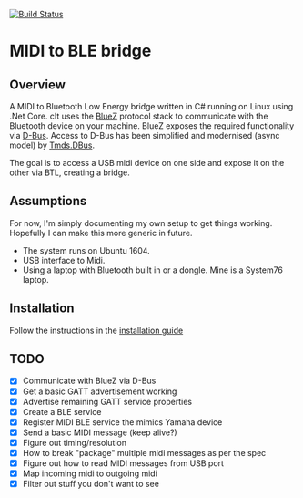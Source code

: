 [![Build Status](https://travis-ci.com/dodgyrabbit/midi-ble-bridge.svg?branch=master)](https://travis-ci.com/dodgyrabbit/midi-ble-bridge)

# MIDI to BLE bridge
## Overview
A MIDI to Bluetooth Low Energy bridge written in C# running on Linux using .Net Core.
cIt uses the [BlueZ](https://git.kernel.org/pub/scm/bluetooth/bluez.git) protocol stack to communicate with the Bluetooth device on your machine.
BlueZ exposes the required functionality via [D-Bus](https://www.freedesktop.org/wiki/Software/dbus/).
Access to D-Bus has been simplified and modernised (async model) by [Tmds.DBus](https://github.com/tmds/Tmds.DBus).

The goal is to access a USB midi device on one side and expose it on the other via BTL, creating a bridge.

## Assumptions
For now, I'm simply documenting my own setup to get things working. Hopefully I can make this more generic in future.
* The system runs on Ubuntu 1604.
* USB interface to Midi.
* Using a laptop with Bluetooth built in or a dongle. Mine is a System76 laptop.

## Installation
Follow the instructions in the [installation guide](install.md)

## TODO
- [x] Communicate with BlueZ via D-Bus
- [x] Get a basic GATT advertisement working
- [x] Advertise remaining GATT service properties
- [x] Create a BLE service
- [x] Register MIDI BLE service the mimics Yamaha device
- [x] Send a basic MIDI message (keep alive?)
- [x] Figure out timing/resolution
- [x] How to break "package" multiple midi messages as per the spec
- [x] Figure out how to read MIDI messages from USB port
- [x] Map incoming midi to outgoing midi
- [x] Filter out stuff you don't want to see